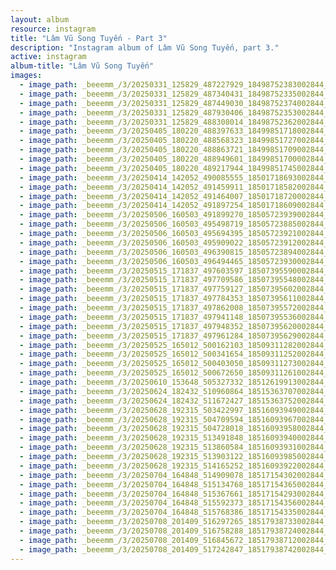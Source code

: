 ```yaml
---
layout: album
resource: instagram
title: "Lâm Vũ Song Tuyến - Part 3"
description: "Instagram album of Lâm Vũ Song Tuyến, part 3."
active: instagram
album-title: "Lâm Vũ Song Tuyến"
images:
  - image_path: _beeemm_/3/20250331_125829_487227929_18498752383002844_4091907963264233250_n.jpg
  - image_path: _beeemm_/3/20250331_125829_487340431_18498752335002844_5977897264266501436_n.jpg
  - image_path: _beeemm_/3/20250331_125829_487449030_18498752374002844_4609074243705118613_n.jpg
  - image_path: _beeemm_/3/20250331_125829_487930406_18498752353002844_7205924507122562080_n.jpg
  - image_path: _beeemm_/3/20250331_125829_488308014_18498752362002844_2379164099321488318_n.jpg
  - image_path: _beeemm_/3/20250405_180220_488397633_18499851718002844_137683206180452671_n.jpg
  - image_path: _beeemm_/3/20250405_180220_488568323_18499851727002844_7532080399853091710_n.jpg
  - image_path: _beeemm_/3/20250405_180220_488863721_18499851709002844_384748545735955882_n.jpg
  - image_path: _beeemm_/3/20250405_180220_488949601_18499851700002844_4365042933639631540_n.jpg
  - image_path: _beeemm_/3/20250405_180220_489217944_18499851745002844_7539522454171320304_n.jpg
  - image_path: _beeemm_/3/20250414_142052_490085555_18501718693002844_3514808148319896420_n.jpg
  - image_path: _beeemm_/3/20250414_142052_491459911_18501718582002844_8387368171814823666_n.jpg
  - image_path: _beeemm_/3/20250414_142052_491464007_18501718720002844_2547029642883851487_n.jpg
  - image_path: _beeemm_/3/20250414_142052_491897254_18501718609002844_559018485463978694_n.jpg
  - image_path: _beeemm_/3/20250506_160503_491899270_18505723939002844_1962234906269228613_n.jpg
  - image_path: _beeemm_/3/20250506_160503_495498719_18505723885002844_6115648896137583036_n.jpg
  - image_path: _beeemm_/3/20250506_160503_495694395_18505723921002844_1302167289951711886_n.jpg
  - image_path: _beeemm_/3/20250506_160503_495909022_18505723912002844_7572113674083937699_n.jpg
  - image_path: _beeemm_/3/20250506_160503_496390815_18505723894002844_4091544381714551304_n.jpg
  - image_path: _beeemm_/3/20250506_160503_496494465_18505723930002844_8939693572770074612_n.jpg
  - image_path: _beeemm_/3/20250515_171837_497603597_18507395590002844_7372800180988753568_n.jpg
  - image_path: _beeemm_/3/20250515_171837_497709586_18507395548002844_2653611763778123018_n.jpg
  - image_path: _beeemm_/3/20250515_171837_497759127_18507395602002844_6998556378927622574_n.jpg
  - image_path: _beeemm_/3/20250515_171837_497784353_18507395611002844_5357265662199257948_n.jpg
  - image_path: _beeemm_/3/20250515_171837_497862008_18507395572002844_1358272339704629267_n.jpg
  - image_path: _beeemm_/3/20250515_171837_497941148_18507395536002844_6268261597275192818_n.jpg
  - image_path: _beeemm_/3/20250515_171837_497948352_18507395620002844_6060427670521379151_n.jpg
  - image_path: _beeemm_/3/20250515_171837_497961284_18507395629002844_2223297790392488857_n.jpg
  - image_path: _beeemm_/3/20250525_165012_500162103_18509311282002844_2852048100492338080_n.jpg
  - image_path: _beeemm_/3/20250525_165012_500341654_18509311252002844_3584568878816810417_n.jpg
  - image_path: _beeemm_/3/20250525_165012_500403050_18509311273002844_1076880976057456549_n.jpg
  - image_path: _beeemm_/3/20250525_165012_500672650_18509311261002844_7078613961742568846_n.jpg
  - image_path: _beeemm_/3/20250610_153648_505327332_18512619913002844_8743964339076069050_n.jpg
  - image_path: _beeemm_/3/20250624_182432_510960864_18515363707002844_348780799673234991_n.jpg
  - image_path: _beeemm_/3/20250624_182432_511672427_18515363752002844_7013152212856915442_n.jpg
  - image_path: _beeemm_/3/20250628_192315_503422997_18516093949002844_3216467469139885443_n.jpg
  - image_path: _beeemm_/3/20250628_192315_504709594_18516093967002844_7730711284806985118_n.jpg
  - image_path: _beeemm_/3/20250628_192315_504728018_18516093958002844_575004933788659038_n.jpg
  - image_path: _beeemm_/3/20250628_192315_513491848_18516093940002844_1827790452272764165_n.jpg
  - image_path: _beeemm_/3/20250628_192315_513860584_18516093931002844_3893179534829292546_n.jpg
  - image_path: _beeemm_/3/20250628_192315_513903122_18516093985002844_8776143521831966700_n.jpg
  - image_path: _beeemm_/3/20250628_192315_514165252_18516093922002844_5600113726123445208_n.jpg
  - image_path: _beeemm_/3/20250704_164848_514909078_18517154302002844_7558458087390591410_n.jpg
  - image_path: _beeemm_/3/20250704_164848_515134768_18517154365002844_53872568084270434_n.jpg
  - image_path: _beeemm_/3/20250704_164848_515367661_18517154293002844_2699548423886100703_n.jpg
  - image_path: _beeemm_/3/20250704_164848_515592373_18517154356002844_4249747117213644113_n.jpg
  - image_path: _beeemm_/3/20250704_164848_515768386_18517154335002844_1656355884573889348_n.jpg
  - image_path: _beeemm_/3/20250708_201409_516297265_18517938733002844_7238591514313032988_n.jpg
  - image_path: _beeemm_/3/20250708_201409_516758288_18517938724002844_7284586700392523215_n.jpg
  - image_path: _beeemm_/3/20250708_201409_516845672_18517938712002844_6127616169738759860_n.jpg
  - image_path: _beeemm_/3/20250708_201409_517242847_18517938742002844_920035123091103273_n.jpg
---
```

